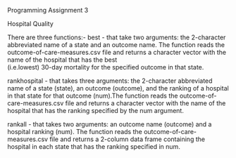 Programming Assignment 3

Hospital Quality

There are three functions:- 
best         - that take two arguments:  the 2-character abbreviated name of a state and an 
               outcome name. The function reads the outcome-of-care-measures.csv file and returns 
               a character vector with  the name  of  the  hospital  that  has  the  best  
               (i.e.lowest)  30-day  mortality  for  the specified  outcome in that state. 

rankhospital - that takes three arguments:  the 2-character abbreviated name of a state (state), 
               an outcome (outcome), and the ranking of a hospital in that state for that outcome 
               (num).The function reads the outcome-of-care-measures.csv file and returns a 
               character vector with the name of the hospital that has the ranking specified by 
               the num argument.
               
rankall      - that takes two arguments: an outcome name (outcome) and a hospital ranking (num).
               The function reads the outcome-of-care-measures.csv file and returns a 2-column 
               data frame containing the hospital in each state that has the ranking specified in 
               num.
